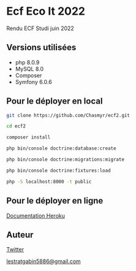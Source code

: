 # Ecf Eco It 2022

Rendu ECF Studi juin 2022

## Versions utilisées
- php 8.0.9
- MySQL 8.0
- Composer 
- Symfony 6.0.6

## Pour le déployer en local
```bash
git clone https://github.com/Chasmyr/ecf2.git
```
```bash
cd ecf2
```
```bash
composer install
```
```bash
php bin/console doctrine:database:create
```
```bash
php bin/console doctrine:migrations:migrate
```
```bash
php bin/console doctrine:fixtures:load
```
```bash
php -S localhost:8000 -t public
```
## Pour le déployer en ligne
[Documentation Heroku](https://devcenter.heroku.com/articles/deploying-symfony4)

## Auteur
[Twitter](https://twitter.com/Chasmyr__)

lestratgabin5886@gmail.com
